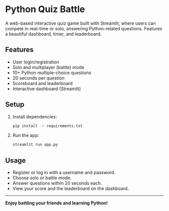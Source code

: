 # Python Quiz Battle

A web-based interactive quiz game built with Streamlit, where users can compete in real-time or solo, answering Python-related questions. Features a beautiful dashboard, timer, and leaderboard.

## Features
- User login/registration
- Solo and multiplayer (battle) mode
- 10+ Python multiple-choice questions
- 20 seconds per question
- Scoreboard and leaderboard
- Interactive dashboard (Streamlit)

## Setup
1. Install dependencies:
   ```bash
   pip install -r requirements.txt
   ```
2. Run the app:
   ```bash
   streamlit run app.py
   ```

## Usage
- Register or log in with a username and password.
- Choose solo or battle mode.
- Answer questions within 20 seconds each.
- View your score and the leaderboard on the dashboard.

---

**Enjoy battling your friends and learning Python!** 